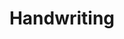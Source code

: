 ---
title: Handwriting
crosslinks:
- fountainpens
- u_imguralbumbot
- PenmanshipPorn
- youtubefactsbot
- livven
- shorthand
- translator
- youtubot
- botwatch
- penmanshipporn
- Calligraphy
- osugame
- EngineeringDrawings
- interject
- penpals
- conlangs
- u
- russian
- handwritingrepair
- hamiltonmusical
---